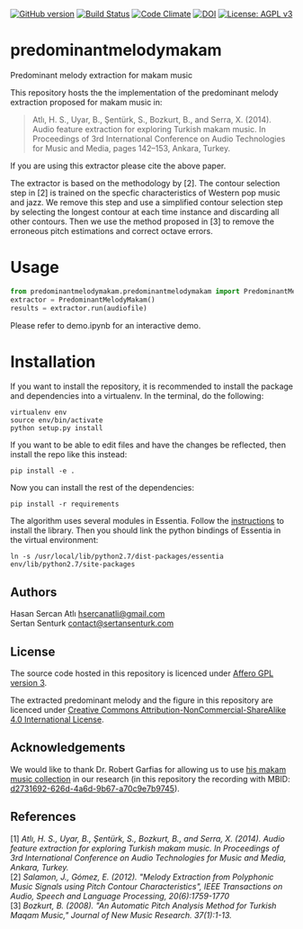 [![GitHub version](https://badge.fury.io/gh/sertansenturk%2Fpredominantmelodymakam.svg)](https://badge.fury.io/gh/sertansenturk%2Fpredominantmelodymakam) [![Build Status](https://travis-ci.org/sertansenturk/predominantmelodymakam.svg?branch=master)](https://travis-ci.org/sertansenturk/predominantmelodymakam) [![Code Climate](https://codeclimate.com/github/sertansenturk/predominantmelodymakam/badges/gpa.svg)](https://codeclimate.com/github/sertansenturk/predominantmelodymakam) [![DOI](https://zenodo.org/badge/21104/sertansenturk/predominantmelodymakam.svg)](https://zenodo.org/badge/latestdoi/21104/sertansenturk/predominantmelodymakam) [![License: AGPL v3](https://img.shields.io/badge/License-AGPL%20v3-ff69b4.svg)](http://www.gnu.org/licenses/agpl-3.0)

# predominantmelodymakam
Predominant melody extraction for makam music

This repository hosts the the implementation of the predominant melody extraction proposed for makam music in:

> Atlı, H. S., Uyar, B., Şentürk, S., Bozkurt, B., and Serra, X. (2014). Audio feature extraction for exploring Turkish makam music. In Proceedings of 3rd International Conference on Audio Technologies for Music and Media, pages 142–153, Ankara, Turkey.

If you are using this extractor please cite the above paper. 

The extractor is based on the methodology by [2]. The contour selection step in [2] is trained on the specfic characteristics of Western pop music and jazz. We remove this step and use a simplified contour selection step by selecting the longest contour at each time instance and discarding all other contours. Then we use the method proposed in [3] to remove the erroneous pitch estimations and correct octave errors.
	
Usage
=======
```python
from predominantmelodymakam.predominantmelodymakam import PredominantMelodyMakam
extractor = PredominantMelodyMakam()
results = extractor.run(audiofile)
```

Please refer to demo.ipynb for an interactive demo.

Installation
============

If you want to install the repository, it is recommended to install the package and dependencies into a virtualenv. In the terminal, do the following:

    virtualenv env
    source env/bin/activate
    python setup.py install

If you want to be able to edit files and have the changes be reflected, then install the repo like this instead:

    pip install -e .
    
Now you can install the rest of the dependencies:

    pip install -r requirements

The algorithm uses several modules in Essentia. Follow the [instructions](http://essentia.upf.edu/documentation/installing.html) to install the library. Then you should link the python bindings of Essentia in the virtual environment:

    ln -s /usr/local/lib/python2.7/dist-packages/essentia env/lib/python2.7/site-packages

Authors
-------
Hasan Sercan Atlı	hsercanatli@gmail.com  
Sertan Senturk		contact@sertansenturk.com

License
------
The source code hosted in this repository is licenced under [Affero GPL version 3](https://www.gnu.org/licenses/agpl-3.0.en.html). 

The extracted predominant melody and the figure in this repository are licenced under [Creative Commons Attribution-NonCommercial-ShareAlike 4.0 International License](http://creativecommons.org/licenses/by-nc-sa/4.0/).

Acknowledgements
------
We would like to thank Dr. Robert Garfias for allowing us to use [his makam music collection](https://eee.uci.edu/programs/rgarfias/films.html) in our research (in this repository the recording with MBID: [d2731692-626d-4a6d-9b67-a70c9e7b9745](http://musicbrainz.org/recording/d2731692-626d-4a6d-9b67-a70c9e7b9745)).

References
-------
[1] _Atlı, H. S., Uyar, B., Şentürk, S., Bozkurt, B., and Serra, X. (2014). Audio feature extraction for exploring Turkish makam music. In Proceedings of 3rd International Conference on Audio Technologies for Music and Media, Ankara, Turkey._   
[2] _Salamon, J., Gómez, E. (2012). "Melody Extraction from Polyphonic Music Signals using Pitch Contour Characteristics", IEEE Transactions on Audio, Speech and Language Processing, 20(6):1759-1770_   
[3] _Bozkurt, B. (2008). "An Automatic Pitch Analysis Method for Turkish Maqam Music," Journal of New Music Research. 37(1):1-13._
